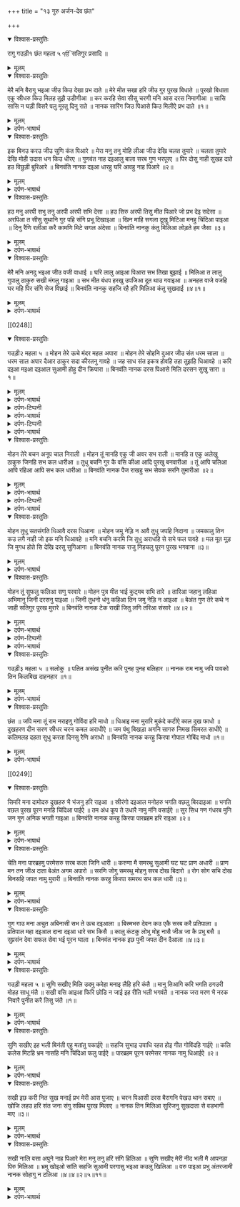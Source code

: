 +++
title = "१३ गुरु अर्जन-देव छंत"

+++

<details open><summary>विश्वास-प्रस्तुतिः</summary>

रागु गउड़ी१ छंत महला ५ ੴ सतिगुर प्रसादि ॥
</details>

<details><summary>मूलम्</summary>

रागु गउड़ी१ छंत महला ५ ੴ सतिगुर प्रसादि ॥
</details>

<details open><summary>विश्वास-प्रस्तुतिः</summary>

मेरै मनि बैरागु भइआ जीउ किउ देखा प्रभ दाते ॥ मेरे मीत सखा हरि जीउ गुर पुरख बिधाते ॥ पुरखो बिधाता एकु स्रीधरु किउ मिलह तुझै उडीणीआ ॥ कर करहि सेवा सीसु चरणी मनि आस दरस निमाणीआ ॥ सासि सासि न घड़ी विसरै पलु मूरतु दिनु राते ॥ नानक सारिंग जिउ पिआसे किउ मिलीऐ प्रभ दाते ॥१॥
</details>

<details><summary>मूलम्</summary>

मेरै मनि बैरागु भइआ जीउ किउ देखा प्रभ दाते ॥ मेरे मीत सखा हरि जीउ गुर पुरख बिधाते ॥ पुरखो बिधाता एकु स्रीधरु किउ मिलह तुझै उडीणीआ ॥ कर करहि सेवा सीसु चरणी मनि आस दरस निमाणीआ ॥ सासि सासि न घड़ी विसरै पलु मूरतु दिनु राते ॥ नानक सारिंग जिउ पिआसे किउ मिलीऐ प्रभ दाते ॥१॥
</details>

<details><summary>दर्पण-भाषार्थ</summary>

पद्अर्थ: मेरै मनि = मेरे मन में। बैरागु = उत्सुक्ता, उतावलापन, जल्दबाजी। देखा = मैं देखूँ। प्रभ = हे प्रभु! दाते = हे दातार! सखा = साथी। बिधाते = हे विधाता! स्री = श्री, लक्ष्मी। स्रीधरु = श्रीधर, लक्ष्मी का आसरा। मिलह = हम मिलें। उडीणीआ = व्याकुल। कर = हाथों से। करहि = (जो) करती हैं। आस दरस = दर्शन की आस। सासि सासि = हरेक श्वास से। मूरतु = महूरत, दो घड़ी का समय। सारंगि = पपीहा।1।  
अर्थ: हे मेरे दातार प्रभु! हे मेरे मित्र! हे मेरे साथी! हे हरि! हे सबसे बड़े! हे सर्व व्यापक! हे विधाता जीउ! (तेरे दर्शन के बिना) मेरे मन में व्याकुलता पैदा हो रही है। (बता) मैं तुझे कैसे देखूँ? तू सर्व-व्यापक है, तू सबको पैदा करने वाला है, तू ही लक्ष्मी-पति है (तुझसे विछुड़ के) हम व्याकुल हो रही हैं, (बता) हम तुझे कैसे मिलें?  
(हे जिंदे! जो जीव-स्त्रीयां) अहं त्याग के (अपने) हाथों से सेवा करती हैं, (अपना) सिर (गुरु के) चरणों में रखती हैं, और (अपने) मन में (प्रभु के) दर्शन की आस रखती हैं, उन्हें हरेक साँस के साथ (वह याद रहता है) उन्हें दिन रात (किसी भा समय) एक घड़ी भर, एक पल भर, एक महूरत भर वह प्रभु नहीं भूलता।  
हे नानक! (कह:) हे दातार प्रभु! (हम जीव तेरे बिना) प्यासे पपीहे की तरह (तड़प रहे) हैं, (बता) तुझे कैसे मिलें?।1।
</details>

<details open><summary>विश्वास-प्रस्तुतिः</summary>

इक बिनउ करउ जीउ सुणि कंत पिआरे ॥ मेरा मनु तनु मोहि लीआ जीउ देखि चलत तुमारे ॥ चलता तुमारे देखि मोही उदास धन किउ धीरए ॥ गुणवंत नाह दइआलु बाला सरब गुण भरपूरए ॥ पिर दोसु नाही सुखह दाते हउ विछुड़ी बुरिआरे ॥ बिनवंति नानक दइआ धारहु घरि आवहु नाह पिआरे ॥२॥
</details>

<details><summary>मूलम्</summary>

इक बिनउ करउ जीउ सुणि कंत पिआरे ॥ मेरा मनु तनु मोहि लीआ जीउ देखि चलत तुमारे ॥ चलता तुमारे देखि मोही उदास धन किउ धीरए ॥ गुणवंत नाह दइआलु बाला सरब गुण भरपूरए ॥ पिर दोसु नाही सुखह दाते हउ विछुड़ी बुरिआरे ॥ बिनवंति नानक दइआ धारहु घरि आवहु नाह पिआरे ॥२॥
</details>

<details><summary>दर्पण-भाषार्थ</summary>

पद्अर्थ: बिनउ = विनती। करउ = करूँ, मैं करती हूँ। कंत = हे कंत! देखि = देख के। चलत = चरित्र, चमत्कार। मोही = मैं ठगी गई हूँ। धन = जीव-स्त्री। धीरए = धैर्य हासिल करे। नाह = हे नाथ! हे पति! बाला = सदा जवान रहने वाला। पिर = हे पति! हउ = मैं (खुद)। बुरिआरे = मंद कर्मण। घरि = हृदय घर में।2।  
अर्थ: हे प्यारे कंत जीउ! सुन, मैं एक विनती करती हूँ। तेरे चमत्कार-तमाशे देख-देख के मैं ठगी गई हूँ। (तेरे चमत्कार-तमाशों ने) मेरा मन मोह लिया है मेरा तन (हरेक इंद्रिय) मोहे गए हैं। (पर अब ये) जीव-स्त्री (इन चमत्कार-तमाशों से) उदास हो गई है, (तेरे मिलाप के बिना इसे) धैर्य नहीं आ सकता।  
हे सब गुणों के मालिक पति-प्रभु! तू दया का घर है, तू सदा जवान है, तू सारे गुणों से भरपूर है। हे सारे सुखों के दाते पति! (तेरे में कोई) दोश नहीं, मैं मंद-कर्मण्य स्वयं ही तुझसे विछुड़ी हुई हूँ।  
हे नानक! (कह:) हे प्यारे पति! (ये जीव-स्त्री) विनती करती है, तू मेहर कर के इसके हृदय घर में आ बस।2।
</details>

<details open><summary>विश्वास-प्रस्तुतिः</summary>

हउ मनु अरपी सभु तनु अरपी अरपी सभि देसा ॥ हउ सिरु अरपी तिसु मीत पिआरे जो प्रभ देइ सदेसा ॥ अरपिआ त सीसु सुथानि गुर पहि संगि प्रभू दिखाइआ ॥ खिन माहि सगला दूखु मिटिआ मनहु चिंदिआ पाइआ ॥ दिनु रैणि रलीआ करै कामणि मिटे सगल अंदेसा ॥ बिनवंति नानकु कंतु मिलिआ लोड़ते हम जैसा ॥३॥
</details>

<details><summary>मूलम्</summary>

हउ मनु अरपी सभु तनु अरपी अरपी सभि देसा ॥ हउ सिरु अरपी तिसु मीत पिआरे जो प्रभ देइ सदेसा ॥ अरपिआ त सीसु सुथानि गुर पहि संगि प्रभू दिखाइआ ॥ खिन माहि सगला दूखु मिटिआ मनहु चिंदिआ पाइआ ॥ दिनु रैणि रलीआ करै कामणि मिटे सगल अंदेसा ॥ बिनवंति नानकु कंतु मिलिआ लोड़ते हम जैसा ॥३॥
</details>

<details><summary>दर्पण-भाषार्थ</summary>

पद्अर्थ: हउ = मैं। अरपी = मैं अर्पित करता हूँ। सभि = सारे। प्रभ सदेसा = प्रभु (के मिलाप का) संदेश। सुथानि = सुंदर स्थान में, साधु-संगत में (बैठ के)। पहि = पास। माहि = में। मनहु चिंदिआ = मन में चितवा हुआ, मन इच्छित। रैणि = रात। रलीआ = मौजें। कामणि = (जीव) स्त्री। अंदेसा = चिन्ता फिक्र।3।  
अर्थ: जो मुझे प्रभु से मिलाप कराने वाला संदेशा दे, मैं उस मित्र-प्यारे को अपना मन भेट कर दूँ, अपना शरीर (हृदय) अर्पित कर दूँ, (ये) सारे देश (ज्ञानेंद्रियां) भेट कर दूँ, अपना सिर उसके हवाले कर दूँ।  
(जिस जीव-स्त्री ने) साधु-संगत की इनायत से अपना सिर गुरु के हवाले कर दिया, गुरु ने उसे हृदय में बस रहा परमात्मा दिखला दिया; एक छिन में ही उस जीव-स्त्री का सारा ही (प्रभु से विछोड़े का) दुख दूर हो गया, (क्योंकि) उसे मन की मुराद मिल गई। वह जीव-स्त्री (प्रभु चरणों में जुड़ के) दिन रात आत्मिक आनंद पाती है, उसके सारे चिन्ता-फिक्र मिट जाते हैं।  
नानक विनती करता है: (जो जीव-स्त्री साधु-संगत का आसरा ले के अपने आप को गुरु के हवाले करती है उसे) पति प्रभु मिल जाता है और वह पति प्रभु ऐसा है, जैसा हम सारे जीव (सदा) ढूँढते रहते हैं, (वही है जिससे हम सारे मिलने की चाहत रखते हैं)।3।
</details>

<details open><summary>विश्वास-प्रस्तुतिः</summary>

मेरै मनि अनदु भइआ जीउ वजी वाधाई ॥ घरि लालु आइआ पिआरा सभ तिखा बुझाई ॥ मिलिआ त लालु गुपालु ठाकुरु सखी मंगलु गाइआ ॥ सभ मीत बंधप हरखु उपजिआ दूत थाउ गवाइआ ॥ अनहत वाजे वजहि घर महि पिर संगि सेज विछाई ॥ बिनवंति नानकु सहजि रहै हरि मिलिआ कंतु सुखदाई ॥४॥१॥
</details>

<details><summary>मूलम्</summary>

मेरै मनि अनदु भइआ जीउ वजी वाधाई ॥ घरि लालु आइआ पिआरा सभ तिखा बुझाई ॥ मिलिआ त लालु गुपालु ठाकुरु सखी मंगलु गाइआ ॥ सभ मीत बंधप हरखु उपजिआ दूत थाउ गवाइआ ॥ अनहत वाजे वजहि घर महि पिर संगि सेज विछाई ॥ बिनवंति नानकु सहजि रहै हरि मिलिआ कंतु सुखदाई ॥४॥१॥
</details>

<details><summary>दर्पण-भाषार्थ</summary>

पद्अर्थ: मनि = मन में। अनद = चाव। वधाई = वह आत्मिक हालत जब दिख प्रफुल्लित होता है, जब दिल को खुशी का हुलारा आता है। वजी = अपनी पूरी ताकत में आ रही है (जैसे ढोल बजने से अन्य छोटी-मोटी आवाजें मद्यम पड़ जाती हैं)। घरि = हृदय घर में। तिखा = तृखा, माया की तृष्णा। गुपालु = सृष्टि का पालणहार। सखी = सखियों ने, सहेलियों ने, ज्ञानेंद्रियों ने। मंगलु = खुशी के गीत। बंधप = सन्बंधी। हरखु = खुशी, चाव। दूत थाउ = दूतों की जगह, कामादिक वैरियों के नाम निशान। अनहत = अन+आहत, बिना बजाए, एक रस, लगातार। वजहि = बजते हैं। संगि = साथ। सहजि = आत्मिक अडोलता में। सुखदाई = सुख देने वाला।4।  
अर्थ: हे सहेलियो! (जब का) मेरे हृदय घर में सुंदर प्यारा प्रभु पति आ बसा है, मेरी सारी (माया की) तृष्णा मिट गई है, मेरे मन में (अब) चाव बना रहता है, मेरे अंदर वह आत्मिक हालत प्रबल बनी हुई है कि मेरा दिल हुलारे ले रहा है।  
(जबसे) सोहणा प्यारा ठाकुर गोपाल मुझे मिला है, मेरी सहेलियों ने (मेरे ज्ञानेंद्रियों ने) खुशी के गीत गाना शुरू कर दिए हैं। मेरे इन मित्रों-संबन्धियों को (मेरी ज्ञानेंद्रियों को) चाव चढ़ा रहता है और (मेरे अंदर से) कामादिक वैरियों का नाम-निशान मिट गया है। मैंने प्रभु पति के साथ सेज बिछा ली है, (मैंने अपने दिल को प्रभु की याद के साथ जोड़ दिया है), अब मेरे हृय में बिन बजाए बाजे बज रहे हैं (मेरे हृदय में लगातारवह उल्लास बना रहता है जो बजते बाजों को सुन के अनुभव करते हैं।)  
नानक विनती करता है: जिस जीव-स्त्री को सारे सुखों का दाता प्रभु पति मिल जाता है, वह आत्मिक अडोलता में टिकी रहती है।4।1।
</details>

[[0248]]
<details open><summary>विश्वास-प्रस्तुतिः</summary>

गउड़ी२ महला ५ ॥ मोहन तेरे ऊचे मंदर महल अपारा ॥ मोहन तेरे सोहनि दुआर जीउ संत धरम साला ॥ धरम साल अपार दैआर ठाकुर सदा कीरतनु गावहे ॥ जह साध संत इकत्र होवहि तहा तुझहि धिआवहे ॥ करि दइआ मइआ दइआल सुआमी होहु दीन क्रिपारा ॥ बिनवंति नानक दरस पिआसे मिलि दरसन सुखु सारा ॥१॥
</details>

<details><summary>मूलम्</summary>

गउड़ी२ महला ५ ॥ मोहन तेरे ऊचे मंदर महल अपारा ॥ मोहन तेरे सोहनि दुआर जीउ संत धरम साला ॥ धरम साल अपार दैआर ठाकुर सदा कीरतनु गावहे ॥ जह साध संत इकत्र होवहि तहा तुझहि धिआवहे ॥ करि दइआ मइआ दइआल सुआमी होहु दीन क्रिपारा ॥ बिनवंति नानक दरस पिआसे मिलि दरसन सुखु सारा ॥१॥
</details>

<details><summary>दर्पण-भाषार्थ</summary>

पद्अर्थ: मोहन = हे मोहन, हे मन को मोह लेने वाले प्रभु!
</details>

<details><summary>दर्पण-टिप्पनी</summary>

(Mohan = an epithet of Siva) (‘मन मोहनि मोहि लीआ’ = गउड़ी म: ३ छंत, पन्ना245। ‘मोहनि मोहि लीआ मनु’ = तुखारी म: १, पन्ना1112। ‘मोहनि मोहि लीआ’ = बसंत म: १, पन्ना1187। ‘मोहन नीद न आवै’ - बिलावल म: ५, पन्ना 830। ‘मोहन माधव क्रिशन’ - मारू म: ५, पन्ना 1082)।  
नोट: किसी मन घड़ंत कहानी पर ऐतबार करके इस शब्द ‘मोहन’ को बाबा मोहन के बाबत इस्तेमाल करना भारी भूल है। बाबा मोहन जी के छोटे से चुबारे को सतिगुरु जी ‘महल अपारा’ नहीं कह सकते थे।
</details>

<details><summary>दर्पण-भाषार्थ</summary>

सोहनि = शोभा दे रहे हैं। दैआर = दयाल। गावहे = गाते हैं।
</details>

<details><summary>दर्पण-टिप्पनी</summary>

नोट: बाबा मोहन जी का कीर्तन कहीं भी किसी भी धर्मशाला में ना गाते रहे हैं, ना अब गाते हैं।
</details>

<details><summary>दर्पण-भाषार्थ</summary>

तुझहि = (हे मोहन प्रभु!) तुझे। (बाबा मोहन जी को नहीं)। सुआमी = हे स्वामी प्रभु! (बाबा मोहन जी को नहीं कहा जा रहा)। क्रिपारा = कृपाल। दरसन सुखु = दर्शन का सुख। सारा = लेते हैं।1।  
अर्थ: हे मन को मोह लेने वाले प्रभु! तेरे ऊँचे मंदिर हैं, तेरे महल ऐसे हैं कि उनका परला छोर नहीं दिखता। हे मोहन! तेरे दर पे तेरे धर्म-स्थानों में, तेरे संत जन (बैठे) सुंदर लग रहे हैं। हे बेअंत प्रभु! हे दयाल प्रभु! हे ठाकुर! तेरे धर्म स्थानों में, तेरे संत जन सदा तेरा कीर्तन गाते हैं। (हे मोहन!) जहाँ भी साधु-संत एकत्र होते हैं वहां तुझे ही ध्याते हैं।  
हे दया के घर मोहन! हे सब के मालिक मोहन! तू दया करके तरस करके गरीबों-अनाथों पर कृपा करता है। (हे मोहन!) नानक विनती करता है: तेरे दर्शन के प्यासे (तेरे संत जन) तुझे मिल के तेरे दर्शन का सुख प्राप्त करते हैं।1।
</details>

<details open><summary>विश्वास-प्रस्तुतिः</summary>

मोहन तेरे बचन अनूप चाल निराली ॥ मोहन तूं मानहि एकु जी अवर सभ राली ॥ मानहि त एकु अलेखु ठाकुरु जिनहि सभ कल धारीआ ॥ तुधु बचनि गुर कै वसि कीआ आदि पुरखु बनवारीआ ॥ तूं आपि चलिआ आपि रहिआ आपि सभ कल धारीआ ॥ बिनवंति नानक पैज राखहु सभ सेवक सरनि तुमारीआ ॥२॥
</details>

<details><summary>मूलम्</summary>

मोहन तेरे बचन अनूप चाल निराली ॥ मोहन तूं मानहि एकु जी अवर सभ राली ॥ मानहि त एकु अलेखु ठाकुरु जिनहि सभ कल धारीआ ॥ तुधु बचनि गुर कै वसि कीआ आदि पुरखु बनवारीआ ॥ तूं आपि चलिआ आपि रहिआ आपि सभ कल धारीआ ॥ बिनवंति नानक पैज राखहु सभ सेवक सरनि तुमारीआ ॥२॥
</details>

<details><summary>दर्पण-भाषार्थ</summary>

पद्अर्थ: मोहन = हे मोहन प्रभु! अनूप = सुंदर। निराली = अनोखी, अलग किस्म की। तूं = तुझे।
</details>

<details><summary>दर्पण-टिप्पनी</summary>

(नोट: ‘तूं’ ‘तुझे’ के अर्थों अनेक बार बरता गया है। उदाहरण के तौर पर: ‘जिनि तूं साजि सवारिआ’ – सिरीराग म: ५, पन्ना 51। ‘जिन तूं सेविआ भाउ करि’ – सिरी राग म: ५, पन्ना 52। ‘गुरमति तूं सलाहणा’ – सिरी राग म: १, पन्ना 61। ‘जिन तूं जाता’ – माझ म: १, प: 100। ‘तिसु कुरबानी जिनि तूं सुणिआ’ – माझ म: ५, प: 102। ‘गुर परसादी तूं परवाणिआ’ – माझ म: ५, प: 130। ‘जिनि तूं साजि सवारि सीगारिआ’ – सुखमनी म: ५, प: 266।)
</details>

<details><summary>दर्पण-भाषार्थ</summary>

मानहि = (सारे जीव) मानते हैं। राली = मिट्टी, नाशवान। जिनहि = जिस ने। कल = सत्ता, ताकत। तुधु = तुझे। बचनि = वचन से। बनवारीआ = जगत का मालिक। पैज = लज्जा।2।  
अर्थ: हे मोहन! तेरी महिमा के वचन सुंदर लगते हैं। तेरी चाल (जगत के जीवों की चाल से) अलग है। हे मोहन जी! (सारे जीव) सिर्फ तुझे ही (सदा कायम रहने वाला) मानते हैं, और सारी सृष्टि नाशवान है। हे मोहन! सिर्फ तुझ एक को (स्थिर) मानते हैं; सिर्फ तुझे, जिसका स्वरूप बयान नहीं किया जा सकता, जो तू सबका पालणहार है और जिस तुझ ने सारी सृष्टि में अपनी सत्ता वरताई हुई है। हे मोहन! तुझे (तेरे भक्तों ने) गुरु के वचन द्वारा (प्यार-) वश किया हुआ है, तू सब का आदि है, तू सर्व-व्यापक है, तू सारे जगत का मालिक है।  
हे मोहन! (सारे जीवों में मौजूद होने के कारण) तू स्वयं ही (उम्र भोग के जगत से) चला जाता है, फिर भी तू ही खुद सदा कायम रहने वाला है, तूने ही जगत में अपनी सत्ता पसारी हुई है।  
नानक विनती करता है: (अपने सेवकों की तू स्वयं ही) लज्जा रखता है, सारे सेवक-भक्त तेरी ही शरण पड़ते हैं।2।
</details>

<details open><summary>विश्वास-प्रस्तुतिः</summary>

मोहन तुधु सतसंगति धिआवै दरस धिआना ॥ मोहन जमु नेड़ि न आवै तुधु जपहि निदाना ॥ जमकालु तिन कउ लगै नाही जो इक मनि धिआवहे ॥ मनि बचनि करमि जि तुधु अराधहि से सभे फल पावहे ॥ मल मूत मूड़ जि मुगध होते सि देखि दरसु सुगिआना ॥ बिनवंति नानक राजु निहचलु पूरन पुरख भगवाना ॥३॥
</details>

<details><summary>मूलम्</summary>

मोहन तुधु सतसंगति धिआवै दरस धिआना ॥ मोहन जमु नेड़ि न आवै तुधु जपहि निदाना ॥ जमकालु तिन कउ लगै नाही जो इक मनि धिआवहे ॥ मनि बचनि करमि जि तुधु अराधहि से सभे फल पावहे ॥ मल मूत मूड़ जि मुगध होते सि देखि दरसु सुगिआना ॥ बिनवंति नानक राजु निहचलु पूरन पुरख भगवाना ॥३॥
</details>

<details><summary>दर्पण-भाषार्थ</summary>

पद्अर्थ: तुधु = तुझे। मोहन = हे मोहन प्रभु! निदाना = अंत को। लगै नाही = छू नहीं सकता। इक मनि = एकाग्र मन से। धिआवहे = ध्याते हैं। मनि = मन से। बचनि = वचन से। करमि = करम से। पावहे = पाते हैं। मल मूत = गंदे विकारी। जि = जो मनुष्य। सि = वह। देखि = देख के। सुगिआना = सयाने, समझदार। पूरन पुरख = हे पूर्ण सर्व व्यापक! (बाबा मोहन जी को इस प्रकार संबोधन नहीं किया जा सकता था)।3।  
अर्थ: हे मोहन प्रभु! तुझे साधु-संगत ध्याती है, तेरे दर्शन का ध्यान धरती है। हे मोहन प्रभु! जो जीव तुझे जपते हैं, अंत के समय मौत का सहम उनके नजदीक नहीं फटकता। जो एकाग्र मन से तेरा ध्यान धरते हैं, मौत का सहम उन्हें छू नहीं सकता (आत्मिक मौत उन पर प्रभाव नहीं डाल सकती)। जो मनुष्य अपने मन से, अपने बोलों से, अपने कर्मों से, तुझे याद करते रहते हैं, वे सारे (मन-इच्छित) फल प्राप्त कर लेते हैं।  
हे सर्व-व्यापक! हे भगवान! वह मनुष्य भी तेरा दर्शन करके ऊूंची समझ वाले हो जाते हैं जो (पहले) गंदे-कुकर्मी व महामूर्ख होते हैं। नानक विनती करता है: हे मोहन! तेरा राज सदा कायम रहने वाला है।3।
</details>

<details open><summary>विश्वास-प्रस्तुतिः</summary>

मोहन तूं सुफलु फलिआ सणु परवारे ॥ मोहन पुत्र मीत भाई कुट्मब सभि तारे ॥ तारिआ जहानु लहिआ अभिमानु जिनी दरसनु पाइआ ॥ जिनी तुधनो धंनु कहिआ तिन जमु नेड़ि न आइआ ॥ बेअंत गुण तेरे कथे न जाही सतिगुर पुरख मुरारे ॥ बिनवंति नानक टेक राखी जितु लगि तरिआ संसारे ॥४॥२॥
</details>

<details><summary>मूलम्</summary>

मोहन तूं सुफलु फलिआ सणु परवारे ॥ मोहन पुत्र मीत भाई कुट्मब सभि तारे ॥ तारिआ जहानु लहिआ अभिमानु जिनी दरसनु पाइआ ॥ जिनी तुधनो धंनु कहिआ तिन जमु नेड़ि न आइआ ॥ बेअंत गुण तेरे कथे न जाही सतिगुर पुरख मुरारे ॥ बिनवंति नानक टेक राखी जितु लगि तरिआ संसारे ॥४॥२॥
</details>

<details><summary>दर्पण-भाषार्थ</summary>

पद्अर्थ: मोहन = हे मोहन प्रभु! सुफलु = फल वाला, बाग परिवार वाला, जगत रूपी परिवार वाला। सणु = समेत। सणु परवारे = परिवार समेत हैं, बेअंत जीवों का पिता है। पुत्र मीत भाई कुटंब सभि = पुत्र मित्र भाईयों वाला सारा परिवार।
</details>

<details><summary>दर्पण-टिप्पनी</summary>

(नोट: बाबा मोहन जी ने सारी उम्र विवाह नहीं किया था, उनका कोई परिवार नहीं था)।
</details>

<details><summary>दर्पण-भाषार्थ</summary>

पद्अर्थ: तारिआ जहानु = तूने सारा जहां तार दिया (बाबा मोहन जी नहीं, ये मोहन प्रभु ही हो सकता है)। टेक = आसरा। जितु = जिस ‘टेक’ की इनायत से।4।  
अर्थ: हे मोहन प्रभु! तू बहुत सुंदर फलीभूत है, तू बहुत बड़े परिवार वाला है। हे मोहन प्रभु! पुत्र, भाईयों, मित्रों वाले बड़े-बड़े परिवार तू सारे के सारे (संसार समुंदर से) पार लंघा देता है।  
हे मोहन! जिन्होंने तेरा दर्शन किया, उनके अंदर से तूने अहंकार दूर कर दिया। तू सारे जहान को तारने की स्मर्था रखने वाला है। हे मोहन! जिस (भाग्यशालियों ने) तेरी महिमा की, आत्मिक मौत उनके नजदीक नहीं फटकती।  
हे सबसे बड़े! सर्व-व्यापक प्रभु! तेरे गुण बेअंत हैं, बयान नहीं किए जा सकते। नानक विनती करता है: मैंने तेरा ही आसरा लिया है, जिस आसरे की इनायत से मैं इस संसार समुंदर से पार लांघ रहा हूँ।4।2।
</details>

<details open><summary>विश्वास-प्रस्तुतिः</summary>

गउड़ी३ महला ५ ॥ सलोकु ॥ पतित असंख पुनीत करि पुनह पुनह बलिहार ॥ नानक राम नामु जपि पावको तिन किलबिख दाहनहार ॥१॥
</details>

<details><summary>मूलम्</summary>

गउड़ी३ महला ५ ॥ सलोकु ॥ पतित असंख पुनीत करि पुनह पुनह बलिहार ॥ नानक राम नामु जपि पावको तिन किलबिख दाहनहार ॥१॥
</details>

<details><summary>दर्पण-भाषार्थ</summary>

पद्अर्थ: पतित = (विकारों में) गिरे हुए। असंख = अनगिनत (संख्या = गिनती)। करि = करे, करता है। पुनह पुनह = पुनः पुनः , बार बार। पावको = पावक, आग। तिन = तृण, तिनका, तीला। किलबिख = पाप। दाहनहार = जलाने की स्मर्था रखने वाला।1।  
अर्थ: सलोक। हे नानक! परमात्मा का नाम जप, (इस नाम से) बारंबार कुर्बान हो। ये नाम अनगिनत विकारियों को पवित्र कर देता है। (जैसे) आग (घास के) तीलों को, (वैसे ही ये हरि नाम) पापों को जलाने की ताकत रखता है।1।
</details>

<details open><summary>विश्वास-प्रस्तुतिः</summary>

छंत ॥ जपि मना तूं राम नराइणु गोविंदा हरि माधो ॥ धिआइ मना मुरारि मुकंदे कटीऐ काल दुख फाधो ॥ दुखहरण दीन सरण स्रीधर चरन कमल अराधीऐ ॥ जम पंथु बिखड़ा अगनि सागरु निमख सिमरत साधीऐ ॥ कलिमलह दहता सुधु करता दिनसु रैणि अराधो ॥ बिनवंति नानक करहु किरपा गोपाल गोबिंद माधो ॥१॥
</details>

<details><summary>मूलम्</summary>

छंत ॥ जपि मना तूं राम नराइणु गोविंदा हरि माधो ॥ धिआइ मना मुरारि मुकंदे कटीऐ काल दुख फाधो ॥ दुखहरण दीन सरण स्रीधर चरन कमल अराधीऐ ॥ जम पंथु बिखड़ा अगनि सागरु निमख सिमरत साधीऐ ॥ कलिमलह दहता सुधु करता दिनसु रैणि अराधो ॥ बिनवंति नानक करहु किरपा गोपाल गोबिंद माधो ॥१॥
</details>

<details><summary>दर्पण-भाषार्थ</summary>

छंत: मना = हे मन! माधो = माधव, माया का पति (धव = पति) परमात्मा। मुरारि = मुर+अरि (अरि = वैरी) मुर दैत्य का वैरी, परमात्मा। मुकंद = मुक्ति दाता। फाधो = फाही। दुखहरण = दुखों का नाश करने वाला। दीन = गरीब। स्रीधर = श्री धर, लक्ष्मी का आसरा। पंथु = रास्ता। बिखड़ा = मुश्किल। निमख = आँख झपकने जितना समय। साधीऐ = साधु लेते हैं, ठीक कर लेते हैं। कलमलह = पापों को। दहता = जलाने वाला। सुधु = पवित्र। करता = करने वाला। रैणि = रात। गोपाल = हे गोपाल! 1।  
अर्थ: छंत। हे मेरे मन! तू राम नारायण गोबिंद हरि माधव (के नाम) को जप। हे मेरे मन! तू मुकंद मुरारी की आराधना कर। (इस आराधना की इनायत से) मौत और दुखों की फाँसी काटी जाती है। (हे मन!) उस परमात्मा के सोहणे चरणों की आराधना करनी चाहिए, जो दुखों का नाश करने वाले हैं, जो गरीबों का सहारा हैं, जो लक्ष्मी का आसरा हैं। हे मन! जमों का मुश्किल रास्ता, और (विकारों की) आग (से भरा हुआ संसार-) समुंदर को रक्ती भर समय के नाम स्मरण से ही खूबसूरत बनाया जा सकता है। (हे मेरे मन! इसलिए) दिन रात उस हरि के नाम को स्मरण करता रह, जो पापों को जलाने वाला है और जो पवित्र करने वाला है।  
नानक विनती करता है: हे गोपाल! हे गोबिंद! हे माधो! मेहर कर (मैं तेरा नाम हमेशा स्मरण करता रहूँ)।1।
</details>

[[0249]]
<details open><summary>विश्वास-प्रस्तुतिः</summary>

सिमरि मना दामोदरु दुखहरु भै भंजनु हरि राइआ ॥ स्रीरंगो दइआल मनोहरु भगति वछलु बिरदाइआ ॥ भगति वछल पुरख पूरन मनहि चिंदिआ पाईऐ ॥ तम अंध कूप ते उधारै नामु मंनि वसाईऐ ॥ सुर सिध गण गंधरब मुनि जन गुण अनिक भगती गाइआ ॥ बिनवंति नानक करहु किरपा पारब्रहम हरि राइआ ॥२॥
</details>

<details><summary>मूलम्</summary>

सिमरि मना दामोदरु दुखहरु भै भंजनु हरि राइआ ॥ स्रीरंगो दइआल मनोहरु भगति वछलु बिरदाइआ ॥ भगति वछल पुरख पूरन मनहि चिंदिआ पाईऐ ॥ तम अंध कूप ते उधारै नामु मंनि वसाईऐ ॥ सुर सिध गण गंधरब मुनि जन गुण अनिक भगती गाइआ ॥ बिनवंति नानक करहु किरपा पारब्रहम हरि राइआ ॥२॥
</details>

<details><summary>दर्पण-भाषार्थ</summary>

पद्अर्थ: दामोदरु = दामन+उदर, (दामन = रस्सी। उदर = पेट) जिस पेट के इर्द-गिर्द रस्सी (तगाड़ी) बंधी है, अर्थात कृष्ण, परमात्मा। स्री रंगो = श्री रंग, माया का पति। भगति वछलु = भक्ति से प्यार करने वाला। बिरदाइआ = बिरद रखने वाला, मेहर करने वाला मूल स्वभाव। मनहि = मन में। चिंदिआ = चितवा हुआ, सोचा हुआ। तम = अंधेरा। अंध कूप = अंधा कूँआ। ते = से, में से। मंनि = मनि, मन में। सुर = देवते। सिध = सिद्ध, करामाती जोगी। गण = शिव जी के दास-देवते। गंधरब = गंधर्व, देवताओं के गवईए। मुनि जन = ऋषि जन। भगती = भगतीं, भगतों ने। हरि राइआ = हे प्रभु पातशाह!।2।  
अर्थ: हे मेरे मन! उस प्रभु पातशाह दामोदर को स्मरण कर, जो दुखों को दूर करने वाला है, जो डरों का नाश करने वाला है, जो लक्ष्मी का पति है, जो दया का श्रोत है, जो मन को मोह लेने वाला है, और भक्ति से प्यार करना जिसका मेहर भरा मूल स्वाभाव है।  
(हे भाई!) अगर भक्ति से प्यार करने वाले पूर्ण पुरख का नाम मन में बसा लें, तो मन में चितवा हुआ हरेक उद्देश्य पा लिया जाता है, वह हरि नाम माया के मोह के अंधे कूएँ के अंधकार में से निकाल लेता है। (हे मेरे मन!) देवते, करामाती जोगी, शिव जी के दास-देवते, देवताओं के गवईए, ऋषि लोग और अनेक ही भक्त जन उसी परमात्मा के गुण गाते आ रहे हैं।  
नानक विनती करता है: हे प्रभु पातशाह! मेहर कर (कि मैं भी तेरा नाम सदा स्मरण करता रहूँ)।2।
</details>

<details open><summary>विश्वास-प्रस्तुतिः</summary>

चेति मना पारब्रहमु परमेसरु सरब कला जिनि धारी ॥ करुणा मै समरथु सुआमी घट घट प्राण अधारी ॥ प्राण मन तन जीअ दाता बेअंत अगम अपारो ॥ सरणि जोगु समरथु मोहनु सरब दोख बिदारो ॥ रोग सोग सभि दोख बिनसहि जपत नामु मुरारी ॥ बिनवंति नानक करहु किरपा समरथ सभ कल धारी ॥३॥
</details>

<details><summary>मूलम्</summary>

चेति मना पारब्रहमु परमेसरु सरब कला जिनि धारी ॥ करुणा मै समरथु सुआमी घट घट प्राण अधारी ॥ प्राण मन तन जीअ दाता बेअंत अगम अपारो ॥ सरणि जोगु समरथु मोहनु सरब दोख बिदारो ॥ रोग सोग सभि दोख बिनसहि जपत नामु मुरारी ॥ बिनवंति नानक करहु किरपा समरथ सभ कल धारी ॥३॥
</details>

<details><summary>दर्पण-भाषार्थ</summary>

पद्अर्थ: सरब = सब में। जिनि = जिस ने। करुणा = तरस। करुणामै = करुणा+मय, तरस स्वरूप। अधारी = आसरा। जीअ दाता = जिंद देने वाला। अगम = अगम्य (पहुँच से परे)। सरणि जोगु = आसरा देने के काबिल। बिदारो = नाश करने वाला। सभि = सारे।3।  
अर्थ: हे (मेरे) मन! पारब्रहम् परमेश्वर को याद रख, जिसने सब में अपनी सत्ता टिकाई हुई है, जो करुणामय है, सब ताकतों वाला है, सब का मालिक है, और जो हरेक शरीर का सबकी जिंद का आसरा है, जो प्राण मन तन और जिंद देने वाला है, बेअंत है, अगम्य (पहुँच से परे) है, और अपार है, जो शरण पड़ने वाले की सहायता करने के काबिल है, जो सब ताकतों का मालिक है सुंदर है और सारे विकारों का नाश करने वाला है।  
हे मन! मुरारी प्रभु का नाम जपते ही सारे रोग, सारे फिक्र, सारे ऐब नाश हो जाते हैं। नानक विनती करता है: हे सब ताकतों के मालिक! हे सबमें अपनी सत्ता टिकाने वाले प्रभु! (मुझ पर) मेहर कर (मैं भी तेरा नाम सदा स्मरण करता रहूँ)।3।
</details>

<details open><summary>विश्वास-प्रस्तुतिः</summary>

गुण गाउ मना अचुत अबिनासी सभ ते ऊच दइआला ॥ बिस्मभरु देवन कउ एकै सरब करै प्रतिपाला ॥ प्रतिपाल महा दइआल दाना दइआ धारे सभ किसै ॥ कालु कंटकु लोभु मोहु नासै जीअ जा कै प्रभु बसै ॥ सुप्रसंन देवा सफल सेवा भई पूरन घाला ॥ बिनवंत नानक इछ पुनी जपत दीन दैआला ॥४॥३॥
</details>

<details><summary>मूलम्</summary>

गुण गाउ मना अचुत अबिनासी सभ ते ऊच दइआला ॥ बिस्मभरु देवन कउ एकै सरब करै प्रतिपाला ॥ प्रतिपाल महा दइआल दाना दइआ धारे सभ किसै ॥ कालु कंटकु लोभु मोहु नासै जीअ जा कै प्रभु बसै ॥ सुप्रसंन देवा सफल सेवा भई पूरन घाला ॥ बिनवंत नानक इछ पुनी जपत दीन दैआला ॥४॥३॥
</details>

<details><summary>दर्पण-भाषार्थ</summary>

पद्अर्थ: अचुत = (च्यु = गिर पड़ना, च्युत = गिरा हुआ) जो कभी ना गिरे, सदा अटल रहने वाला। बिसंभरु = विश्वं+भर, सारे जगत को पालने वाला। दाना = जानने वाला। सभ किसै = हरेक जीव पर। कंटकु = काँटा। कालु = मौत (का सहम)। जीअ जा कै = जिसके हृदय में। सुप्रसन्न = अच्छी तरह प्रसन्न। घाला = मेहनत। इछ = इच्छा। जपत = जपते हुए।4।  
अर्थ: हे (मेरे) मन! तू उस पारब्रहम् के गुण गा, जो सदा अटल रहने वाला है, जो कभी नाश नहीं होता, जो सबसे ऊूंचा है और दया का घर है, जो सारे जगत को पालने वाला है, जो स्वयं ही सब कुछ देने के काबिल है, जो सब की पालना करता है।  
(हे मेरे मन!) वह परमात्मा हरेक जीव पर दया करता है, हरेक के दिल की जानने वाला है। बड़ा ही दयालु और पालना करने वाला है। जिस मनुष्य के हृदय में वह प्रभु आ बसता है, उसके अंदर से लोभ मोह और दुखदाई (काँटे के समान चुभता रहने वाला) मौत का सहम दूर हो जाता है।  
(हे मन!) जिस मनुष्य पर प्रभु-देव जी अच्छी तरह प्रसन्न हो जाएं, उसकी की हुई सेवा को फल लग जाता है, उसकी की मेहनत सफल हो जाती है। नानक विनती करता है: गरीबों पर दया करने वाले परमात्मा का नाम जपने से इच्छा पूरी हो जाती है।4।3।
</details>

<details open><summary>विश्वास-प्रस्तुतिः</summary>

गउड़ी महला ५ ॥ सुणि सखीए मिलि उदमु करेहा मनाइ लैहि हरि कंतै ॥ मानु तिआगि करि भगति ठगउरी मोहह साधू मंतै ॥ सखी वसि आइआ फिरि छोडि न जाई इह रीति भली भगवंतै ॥ नानक जरा मरण भै नरक निवारै पुनीत करै तिसु जंतै ॥१॥
</details>

<details><summary>मूलम्</summary>

गउड़ी महला ५ ॥ सुणि सखीए मिलि उदमु करेहा मनाइ लैहि हरि कंतै ॥ मानु तिआगि करि भगति ठगउरी मोहह साधू मंतै ॥ सखी वसि आइआ फिरि छोडि न जाई इह रीति भली भगवंतै ॥ नानक जरा मरण भै नरक निवारै पुनीत करै तिसु जंतै ॥१॥
</details>

<details><summary>दर्पण-भाषार्थ</summary>

पद्अर्थ: सखीए = हे सहेलिए! (हे सत्संगी सज्जन!) मिलि = मिल के। करेहा = हम करें। मनाइ लेहि = हम राजी कर लें। कंतै = कंत को। तिआगि = छोड़ के। करि = बना के। ठगउरी = ठग बूटी, वह बूटी जो ठग किसी को खिला के उसे बेहोश कर देता है और उसे लूट लेता है। मोहह = हम मोह लें। साधू मंते = गुरु के उपदेश से। सखी = हे सहेली! व्सि = वश में। भगवंतै = भगवान की। जरा = बुढ़ापा। मरण = मौत। निवारै = दूर करता है। पुनीत = पवित्र। जंते = जीव को।1।  
अर्थ: हे सहेलिए! (हे सत्संगी सज्जन! मेरी विनती) सुन (आ,) मिल के भजन करें (और) कंत-प्रभु को (अपने ऊपर) खुश कर लें। अहंकार दूर करके (और कंत-प्रभु की) भक्ती को ठग-बूटी बना के (इस बूटी के साथ उस प्रभु-पति को) गुरु के उपदेश द्वारा (गुरु के उपदेश पर चल के) मोह लें। हे सहेली! उस भगवान की ये सुंदर मर्यादा है कि यदि वह एक बार प्रेम वश हो जाए तो फिर कभी छोड़ के नहीं जाता।  
हे नानक! (जो जीव कंत-प्रभु की शरण आता है) उस जीव को वह पवित्र (जीवन वाला) बना देता है (उसके पवित्र आत्मिक जीवन को वह प्रभु) बुढ़ापा नहीं आने देता, मौत नहीं आने देता, उसके सारे सारे डर व नर्क (बड़े से बड़े दुख) दूर कर देता है।1।
</details>

<details open><summary>विश्वास-प्रस्तुतिः</summary>

सुणि सखीए इह भली बिनंती एहु मतांतु पकाईऐ ॥ सहजि सुभाइ उपाधि रहत होइ गीत गोविंदहि गाईऐ ॥ कलि कलेस मिटहि भ्रम नासहि मनि चिंदिआ फलु पाईऐ ॥ पारब्रहम पूरन परमेसर नानक नामु धिआईऐ ॥२॥
</details>

<details><summary>मूलम्</summary>

सुणि सखीए इह भली बिनंती एहु मतांतु पकाईऐ ॥ सहजि सुभाइ उपाधि रहत होइ गीत गोविंदहि गाईऐ ॥ कलि कलेस मिटहि भ्रम नासहि मनि चिंदिआ फलु पाईऐ ॥ पारब्रहम पूरन परमेसर नानक नामु धिआईऐ ॥२॥
</details>

<details><summary>दर्पण-भाषार्थ</summary>

पद्अर्थ: मतांतु = सलाह मश्वरा। पकाइऐ = पक्का करें। सहजि = आत्मिक अडोलता में। सुभाइ = प्रेम में। उपाधि = छल, फरेब। गोविंदहि = गोविंद के। कलि = (विकारों की) खह खह, झगड़ा, कलेष। मिटहि = मिट जाते हैं। मनि = मन में। चिंदिआ = चितवा हुआ। पाईऐ = पा लेते हैं।2।  
अर्थ: हे सहेलिए! (हे सत्संगी सज्जन! मेरी) ये भली विनती (सुन। आ) ये सलाह पक्की करें (कि) आत्मिक अडोलता में प्रभु-प्रेम में टिक के (अपने अंदर से) छल-फरेब दूर करके गोबिंद (की महिमा) के गीत गाएं। (गोबिंद की महिमा करने से, अंदर से विकारों की) खह खह झगड़े और अन्य सारे कलेष मिट जाते हैं (माया के पीछे मन की) दौड़-भाग समाप्त हो जाती हैं, मन में चतवा हुआ फल प्राप्त हो जाता है।  
हे नानक! (कह: हे सत्संगी सज्जन!) पारब्रहम् पूर्ण परमेश्वर का नाम (सदा) स्मरणा चाहिए।2।
</details>

<details open><summary>विश्वास-प्रस्तुतिः</summary>

सखी इछ करी नित सुख मनाई प्रभ मेरी आस पुजाए ॥ चरन पिआसी दरस बैरागनि पेखउ थान सबाए ॥ खोजि लहउ हरि संत जना संगु सम्रिथ पुरख मिलाए ॥ नानक तिन मिलिआ सुरिजनु सुखदाता से वडभागी माए ॥३॥
</details>

<details><summary>मूलम्</summary>

सखी इछ करी नित सुख मनाई प्रभ मेरी आस पुजाए ॥ चरन पिआसी दरस बैरागनि पेखउ थान सबाए ॥ खोजि लहउ हरि संत जना संगु सम्रिथ पुरख मिलाए ॥ नानक तिन मिलिआ सुरिजनु सुखदाता से वडभागी माए ॥३॥
</details>

<details><summary>दर्पण-भाषार्थ</summary>

पद्अर्थ: इछ = इच्छा, चाहत। करी = करीं, मैं करती हूँ। सुख मनाई = मैं सुख मनाती हूँ, सुखना सुखती हूँ। प्रभ = हे प्रभु! पुजाए = पुजाए, पूरी कर। बैरागनि = उतावली, व्याकुल, वैराग में आई हुई। पेखउ = पेखउं, मैं देखती हूँ। सबाए = सभी। खोजि = खोज कर कर के। लहउ = लहउं, मैं ढूँढती हूँ। संगु = साथ। संम्रिथु = समर्थ, सारी ताकतों का मालिक। पुरख = सर्व व्यापक। सुरिजनु = देव लोक का वासी। से = वह (बहुवचन)। माए = हे माँ!।3।  
अर्थ: (हे सहेलिए!) मैं सदा चाहत करती रहती हूँ और सुखना सुखती रहती हूँ (कि) हे प्रभु! मेरी आस पूरी कर, मैं तेरे दर्शनों के लिए उतावली हुई तुझे हर जगह तलाशती फिरती हूँ।  
(हे सहेलीये! प्रभु की) खोज कर कर के मैं संत-जनों का साथ (जा) ढूँढती हूँ (साधु-संगत ही उस प्रभु का) मेल कराती है जो सारी ताकतों का मालिक है और जो सब में व्यापक है।  
हे नानक! (कह:) हे माँ! (जो मनुष्य साधु-संगत में मिलते हैं) उन्हें ही देव-लोक का मालिक और सारे सुख देने वाला प्रभु मिलता है वही मनुष्य बहुत भाग्यशाली हैं।3।
</details>

<details open><summary>विश्वास-प्रस्तुतिः</summary>

सखी नालि वसा अपुने नाह पिआरे मेरा मनु तनु हरि संगि हिलिआ ॥ सुणि सखीए मेरी नीद भली मै आपनड़ा पिरु मिलिआ ॥ भ्रमु खोइओ सांति सहजि सुआमी परगासु भइआ कउलु खिलिआ ॥ वरु पाइआ प्रभु अंतरजामी नानक सोहागु न टलिआ ॥४॥४॥२॥५॥११॥
</details>

<details><summary>मूलम्</summary>

सखी नालि वसा अपुने नाह पिआरे मेरा मनु तनु हरि संगि हिलिआ ॥ सुणि सखीए मेरी नीद भली मै आपनड़ा पिरु मिलिआ ॥ भ्रमु खोइओ सांति सहजि सुआमी परगासु भइआ कउलु खिलिआ ॥ वरु पाइआ प्रभु अंतरजामी नानक सोहागु न टलिआ ॥४॥४॥२॥५॥११॥
</details>

<details><summary>दर्पण-भाषार्थ</summary>

पद्अर्थ: सखी = हे सहेलीए! (हे सत्संगी सज्जन!)। वसा = वसां, मैं बसती हूँ। अपुने नाह नालि = अपने नाथ (पति) के साथ। संगि = साथ। हिलिआ = हिल मिल गया। भ्रमु = भटकना। सहजि = आत्मिक अडोलता में। परगासु = रोशनी। खिलिआ = खिल गया है। वरु = पति। अंतरजामी = सब के दिल की जानने वाला। सोहागु = सौभाग्य, अच्छा भाग्य।4।  
अर्थ: हे सहेलिए! (साधु-संगत की इनायत से अब) मैं (सदा) अपने प्रभु पति के साथ आ बसती हूँ, मेरा मन उस हरि के साथ हिल-मिल गया है, मेरा तन (हृदय) उस हरि के साथ एक-मेक हो गया है। हे सहेलिए! सुन, (अब) मुझे नींद भी प्यारी लगती है, (क्योंकि, सपने में भी) मुझे अपना प्यारा पति मिलता है। उस मालिक प्रभु ने मेरी भटकना दूर कर दी है, मेरे अंदर अब शान्ति बनी रहती है, मैं आत्मिक अडोलता में टिकी रहती हूँ, (मेरे अंदर उसकी ज्योति की) रोशनी हो गई है (जैसे सूर्य की किरणों से) कमल-फूल खिल जाता है (वैसे ही उसकी ज्योति के प्रकाश से मेरा हृदय खिला, प्रसन्न-चिक्त रहता है)।  
हे नानक! (कह: हे सहेलिए! साधु-संगत की इनायत से) मैंने अंतरजामी प्रभु-पति ढूँढ लिया है, और (मेरे सिर का) ये सुहाग कभी दूर होने वाला नहीं।4।4।2।5।11।
</details>
